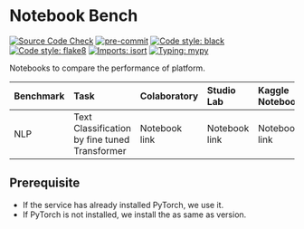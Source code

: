 # Notebook Bench

[![Source Code Check](https://github.com/icoxfog417/datascience-template/actions/workflows/ci.yml/badge.svg)](https://github.com/icoxfog417/datascience-template/actions/workflows/ci.yml)
[![pre-commit](https://img.shields.io/badge/pre--commit-enabled-brightgreen?logo=pre-commit&logoColor=white)](https://github.com/pre-commit/pre-commit)
[![Code style: black](https://img.shields.io/badge/code%20style-black-000000.svg)](https://github.com/psf/black)
[![Code style: flake8](https://img.shields.io/badge/code%20style-flake8-black)](https://github.com/PyCQA/flake8)
[![Imports: isort](https://img.shields.io/badge/%20imports-isort-%231674b1?style=flat&labelColor=ef8336)](https://pycqa.github.io/isort/)
[![Typing: mypy](https://img.shields.io/badge/typing-mypy-blue)](https://github.com/python/mypy)

Notebooks to compare the performance of platform.

| Benchmark | Task         | Colaboratory | Studio Lab | Kaggle Notebook |
|:----------|:-------------|:-------------|:-----------|:----------------|
| NLP       | Text Classification by fine tuned Transformer | Notebook link | Notebook link | Notebook link | Notebook link |

## Prerequisite

* If the service has already installed PyTorch, we use it.
* If PyTorch is not installed, we install the as same as version.
